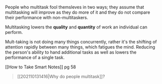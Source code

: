 People who multitask fool themsleves in two ways; they assume that multitasking will improve as they do more of it and they do not compare their performance with non-multitaskers.

Multitasking lowers the **quality** and **quantity** of work an individual can perform.

Mult-taking is not doing many things concurrently, rather it's the shifting of attention rapidly between many things, which fatigues the mind. Reducing the person's ability to hand additional tasks as well as lowers the performance of a single task.

[[How to Take Smart Notes]] pg 58

> [[202110131416|Why do people multitask]]?



